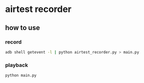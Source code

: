 airtest recorder
==================

## how to use
### record
```sh
adb shell getevent -l | python airtest_recorder.py > main.py
```

### playback
```sh
python main.py
```

